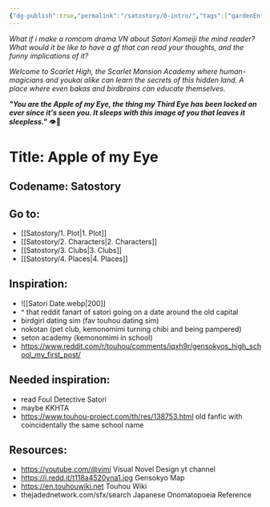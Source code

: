 ```yaml
---
{"dg-publish":true,"permalink":"/satostory/0-intro/","tags":["gardenEntry"]}
---
```


*What if i make a romcom drama VN about Satori Komeiji the mind reader?*
*What would it be like to have a gf that can read your thoughts, and the funny implications of it?*

*Welcome to Scarlet High, the Scarlet Mansion Academy where human-magicians and youkai alike can learn the secrets of this hidden land. A place where even bakas and birdbrains can educate themselves.*

***"You are the Apple of my Eye,
the thing my Third Eye has been locked on ever since it's seen you.
It sleeps with this image of you that leaves it sleepless."*** 
👁🌹
# Title: **Apple of my Eye**
## Codename: Satostory

## Go to:
- [[Satostory/1. Plot\|1. Plot]]
- [[Satostory/2. Characters\|2. Characters]]
- [[Satostory/3. Clubs\|3. Clubs]]
- [[Satostory/4. Places\|4. Places]]

## Inspiration:
- ![[Satori Date.webp\|200]] 
- ^ that reddit fanart of satori going on a date around the old capital
- birdgirl dating sim (fav touhou dating sim)
- nokotan (pet club, kemonomimi turning chibi and being pampered)
- seton academy (kemonomimi in school)
- https://www.reddit.com/r/touhou/comments/iqxh9r/gensokyos_high_school_my_first_post/

## Needed inspiration:
- read Foul Detective Satori
- maybe KKHTA
- https://www.touhou-project.com/th/res/138753.html old fanfic with coincidentally the same school name

## Resources:
- https://youtube.com/@vimi Visual Novel Design yt channel
- https://i.redd.it/t118a4520yna1.jpg Gensokyo Map
- https://en.touhouwiki.net Touhou Wiki
- thejadednetwork.com/sfx/search Japanese Onomatopoeia Reference
